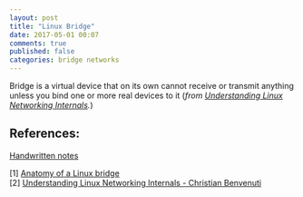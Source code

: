 ```yaml
---
layout: post
title: "Linux Bridge"
date: 2017-05-01 00:07
comments: true
published: false
categories: bridge networks
---
```


Bridge is a virtual device that on its own cannot receive or transmit anything unless you bind one or more real devices to it (*from [Understanding Linux Networking Internals](http://shop.oreilly.com/product/9780596002558.do).*)



## References:
[Handwritten notes](http://goyalankit.com/blog/linux-bridge-notes)

[1] [Anatomy of a Linux bridge](https://wiki.aalto.fi/download/attachments/70789083/linux_bridging_final.pdf)<br/>
[2] [Understanding Linux Networking Internals - Christian Benvenuti](http://shop.oreilly.com/product/9780596002558.do)<br/>